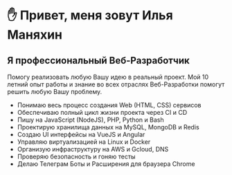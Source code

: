 ---
---

# ✋ Привет, меня зовут Илья Маняхин

## Я профессиональный Веб-Разработчик

Помогу реализовать любую Вашу идею в реальный проект. Мой 10 летний опыт работы и знание во всех отраслях Веб-Разработки помогут решить любую Вашу проблему.

* Понимаю весь процесс создания Web (HTML, CSS) сервисов
* Обеспечиваю полный цикл жизни проекта через CI и CD
* Пишу на JavaScript (NodeJS), PHP, Python и Bash
* Проектирую хранилища данных на MySQL, MongoDB и Redis
* Создаю UI интерфейсы на VueJS и Angular
* Управляю виртуализацией на Linux и Docker
* Организую инфраструктуру на AWS и Gcloud, DNS
* Проверяю безопасность и гоняю тесты
* Делаю Телеграм Боты и Расширения для браузера Chrome

